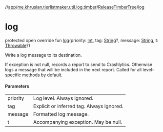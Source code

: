 //[app](../../../index.md)/[me.khruslan.tierlistmaker.util.log.timber](../index.md)/[ReleaseTimberTree](index.md)/[log](log.md)

# log

protected open override fun [log](log.md)(priority: [Int](https://kotlinlang.org/api/latest/jvm/stdlib/kotlin/-int/index.html), tag: [String](https://kotlinlang.org/api/latest/jvm/stdlib/kotlin/-string/index.html)?, message: [String](https://kotlinlang.org/api/latest/jvm/stdlib/kotlin/-string/index.html), t: [Throwable](https://kotlinlang.org/api/latest/jvm/stdlib/kotlin/-throwable/index.html)?)

Write a log message to its destination.

If exception is not null, records a report to send to Crashlytics. Otherwise logs a message that will be included in the next report. Called for all level-specific methods by default.

#### Parameters

| | |
|---|---|
| priority | Log level. Always ignored. |
| tag | Explicit or inferred tag. Always ignored. |
| message | Formatted log message. |
| t | Accompanying exception. May be null. |
